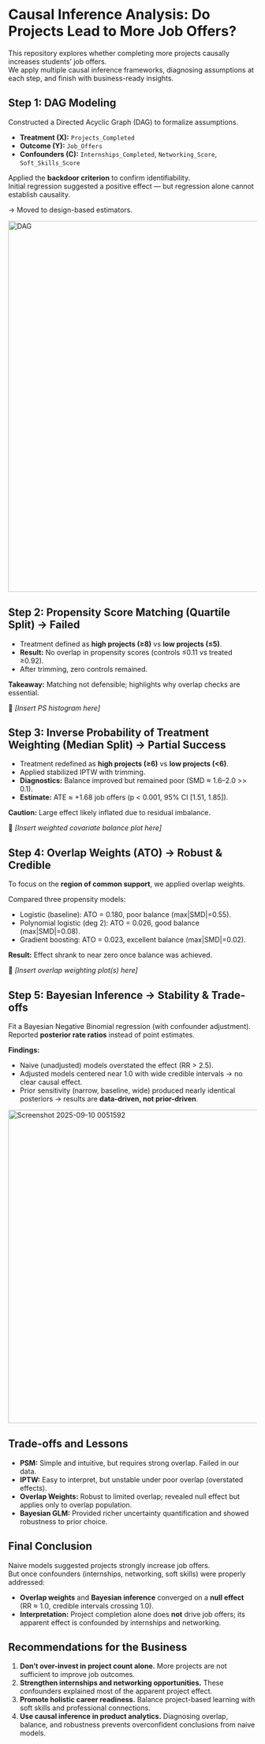 # Causal Inference Analysis: Do Projects Lead to More Job Offers?

This repository explores whether completing more projects causally increases students’ job offers.  
We apply multiple causal inference frameworks, diagnosing assumptions at each step, and finish with business-ready insights.


## Step 1: DAG Modeling

Constructed a Directed Acyclic Graph (DAG) to formalize assumptions.

- **Treatment (X):** `Projects_Completed`  
- **Outcome (Y):** `Job_Offers`  
- **Confounders (C):** `Internships_Completed`, `Networking_Score`, `Soft_Skills_Score`  

Applied the **backdoor criterion** to confirm identifiability.  
Initial regression suggested a positive effect — but regression alone cannot establish causality.  

→ Moved to design-based estimators.  

<img width="1042" height="753" alt="DAG" src="https://github.com/user-attachments/assets/45e2eed0-5fb9-46ab-bd38-864f358b80e8" />



## Step 2: Propensity Score Matching (Quartile Split) → Failed

- Treatment defined as **high projects (≥8)** vs **low projects (≤5)**.  
- **Result:** No overlap in propensity scores (controls ≤0.11 vs treated ≥0.92).  
- After trimming, zero controls remained.  

**Takeaway:** Matching not defensible; highlights why overlap checks are essential.  

📌 *[Insert PS histogram here]*



## Step 3: Inverse Probability of Treatment Weighting (Median Split) → Partial Success

- Treatment redefined as **high projects (≥6)** vs **low projects (<6)**.  
- Applied stabilized IPTW with trimming.  
- **Diagnostics:** Balance improved but remained poor (SMD ≈ 1.6–2.0 >> 0.1).  
- **Estimate:** ATE ≈ +1.68 job offers (p < 0.001, 95% CI [1.51, 1.85]).  

**Caution:** Large effect likely inflated due to residual imbalance.  

📌 *[Insert weighted covariate balance plot here]*



## Step 4: Overlap Weights (ATO) → Robust & Credible

To focus on the **region of common support**, we applied overlap weights.  

Compared three propensity models:  
- Logistic (baseline): ATO = 0.180, poor balance (max|SMD|=0.55).  
- Polynomial logistic (deg 2): ATO = 0.026, good balance (max|SMD|=0.08).  
- Gradient boosting: ATO = 0.023, excellent balance (max|SMD|=0.02).  

**Result:** Effect shrank to near zero once balance was achieved.  

📌 *[Insert overlap weighting plot(s) here]*



## Step 5: Bayesian Inference → Stability & Trade-offs

Fit a Bayesian Negative Binomial regression (with confounder adjustment).  
Reported **posterior rate ratios** instead of point estimates.  

**Findings:**  
- Naive (unadjusted) models overstated the effect (RR > 2.5).  
- Adjusted models centered near 1.0 with wide credible intervals → no clear causal effect.  
- Prior sensitivity (narrow, baseline, wide) produced nearly identical posteriors → results are **data-driven, not prior-driven**.  

<img width="1607" height="636" alt="Screenshot 2025-09-10 0051592" src="https://github.com/user-attachments/assets/ea1fa1db-e602-4971-9b8b-a960f92d168b" />



## Trade-offs and Lessons

- **PSM:** Simple and intuitive, but requires strong overlap. Failed in our data.  
- **IPTW:** Easy to interpret, but unstable under poor overlap (overstated effects).  
- **Overlap Weights:** Robust to limited overlap; revealed null effect but applies only to overlap population.  
- **Bayesian GLM:** Provided richer uncertainty quantification and showed robustness to prior choice.  



## Final Conclusion

Naive models suggested projects strongly increase job offers.  
But once confounders (internships, networking, soft skills) were properly addressed:

- **Overlap weights** and **Bayesian inference** converged on a **null effect** (RR ≈ 1.0, credible intervals crossing 1.0).  
- **Interpretation:** Project completion alone does **not** drive job offers; its apparent effect is confounded by internships and networking.  



## Recommendations for the Business

1. **Don’t over-invest in project count alone.** More projects are not sufficient to improve job outcomes.  
2. **Strengthen internships and networking opportunities.** These confounders explained most of the apparent project effect.  
3. **Promote holistic career readiness.** Balance project-based learning with soft skills and professional connections.  
4. **Use causal inference in product analytics.** Diagnosing overlap, balance, and robustness prevents overconfident conclusions from naive models.  

